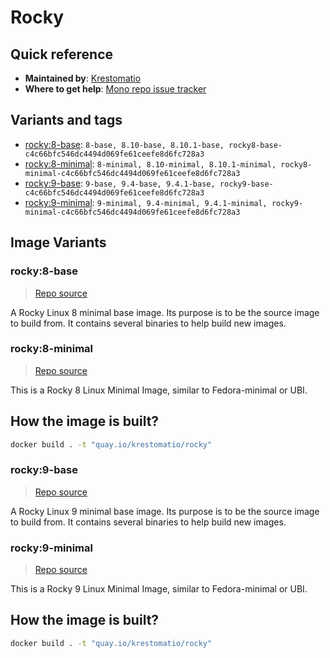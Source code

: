 # Rocky
## Quick reference
- **Maintained by**:
[Krestomatio](https://krestomatio.com)
- **Where to get help**:
[Mono repo issue tracker](https://github.com/krestomatio/container_builder/issues)

## Variants and tags
- [rocky:8-base](#rocky8-base): `8-base, 8.10-base, 8.10.1-base, rocky8-base-c4c66bfc546dc4494d069fe61ceefe8d6fc728a3`
- [rocky:8-minimal](#rocky8-minimal): `8-minimal, 8.10-minimal, 8.10.1-minimal, rocky8-minimal-c4c66bfc546dc4494d069fe61ceefe8d6fc728a3`
- [rocky:9-base](#rocky9-base): `9-base, 9.4-base, 9.4.1-base, rocky9-base-c4c66bfc546dc4494d069fe61ceefe8d6fc728a3`
- [rocky:9-minimal](#rocky9-minimal): `9-minimal, 9.4-minimal, 9.4.1-minimal, rocky9-minimal-c4c66bfc546dc4494d069fe61ceefe8d6fc728a3`


## Image Variants
### rocky:8-base
> [Repo source](https://github.com/krestomatio/container_builder/tree/master/rocky/rocky8-base)

A Rocky Linux 8 minimal base image. Its purpose is to be the source image to build from. It contains several binaries to help build new images.

### rocky:8-minimal
> [Repo source](https://github.com/krestomatio/container_builder/tree/master/rocky/rocky8-minimal)

This is a Rocky 8 Linux Minimal Image, similar to Fedora-minimal or UBI.

## How the image is built?
```bash
docker build . -t "quay.io/krestomatio/rocky"
```

### rocky:9-base
> [Repo source](https://github.com/krestomatio/container_builder/tree/master/rocky/rocky9-base)

A Rocky Linux 9 minimal base image. Its purpose is to be the source image to build from. It contains several binaries to help build new images.

### rocky:9-minimal
> [Repo source](https://github.com/krestomatio/container_builder/tree/master/rocky/rocky9-minimal)

This is a Rocky 9 Linux Minimal Image, similar to Fedora-minimal or UBI.

## How the image is built?
```bash
docker build . -t "quay.io/krestomatio/rocky"
```

